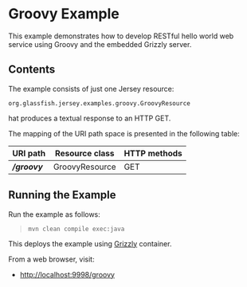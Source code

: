 [//]: # " Copyright (c) 2015, 2020 Oracle and/or its affiliates. All rights reserved. "
[//]: # " "
[//]: # " This program and the accompanying materials are made available under the "
[//]: # " terms of the Eclipse Distribution License v. 1.0, which is available at "
[//]: # " http://www.eclipse.org/org/documents/edl-v10.php. "
[//]: # " "
[//]: # " SPDX-License-Identifier: BSD-3-Clause "

Groovy Example
==============

This example demonstrates how to develop RESTful hello world web service
using Groovy and the embedded Grizzly server.

Contents
--------

The example consists of just one Jersey resource:

`org.glassfish.jersey.examples.groovy.GroovyResource`

hat produces a textual response to an HTTP GET.

The mapping of the URI path space is presented in the following table:

URI path      | Resource class   | HTTP methods
-----------   | ---------------- | --------------
**_/groovy_** | GroovyResource  | GET

Running the Example
-------------------

Run the example as follows:

>     mvn clean compile exec:java

This deploys the example using [Grizzly](https://projects.eclipse.org/projects/ee4j.grizzly) container.

From a web browser, visit:

-   <http://localhost:9998/groovy>
